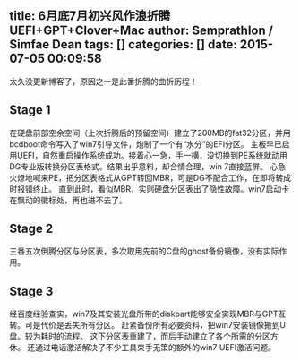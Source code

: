 title: 6月底7月初兴风作浪折腾UEFI+GPT+Clover+Mac
author: Semprathlon / Simfae Dean
tags: []
categories: []
date: 2015-07-05 00:09:58
---
太久没更新博客了，原因之一是此番折腾的曲折历程！

Stage 1
-----
在硬盘前部空余空间（上次折腾后的预留空间）建立了200MB的fat32分区，并用bcdboot命令写入了win7引导文件，炮制了一个有“水分”的EFI分区。
主板早已启用UEFI，自然重启操作系统成功。接着心一急，手一横，没切换到PE系统就动用DG专业版转换分区表格式。结果出乎意料，却合情合理，win 7直接蓝屏。
心急火燎地喊来PE，把分区表格式从GPT转回MBR，可是DG不配合工作，在即将转成时报错终止。
直到此时，看似MBR，实则硬盘分区表出了隐性故障。win7启动卡在飘动的徽标处，再也进不去了。

Stage 2
-----
三番五次倒腾分区与分区表，多次取用先前的C盘的ghost备份镜像，没有实际作用。

Stage 3
-----
经百度经验查实，win7及其安装光盘所带的diskpart能够安全实现MBR与GPT互转。可是代价是丢失所有分区。
赶紧备份所有必要资料，把win7安装镜像搬到U盘。较为耗时的流程。
这下分区表重建了，而后手动建立了各个所需的分区方休。
还通过电话激活解决了不少工具束手无策的额外的win7 UEFI激活问题。